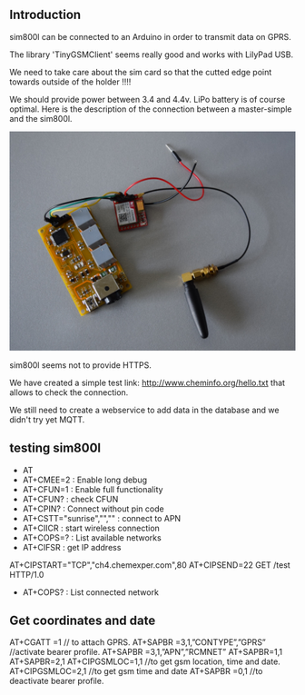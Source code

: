## Introduction

sim800l can be connected to an Arduino in order to transmit data on GPRS.

The library 'TinyGSMClient' seems really good and works with LilyPad USB.

We need to take care about the sim card so that the cutted edge point towards
outside of the holder !!!!

We should provide power between 3.4 and 4.4v. LiPo battery is of course optimal.
Here is the description of the connection between a master-simple and the sim800l.

<img src='sim800l.jpg' />

sim800l seems not to provide HTTPS. 

We have created a simple test link: http://www.cheminfo.org/hello.txt that allows to check the connection.

We still need to create a webservice to add data in the database and we didn't try yet MQTT.

## testing sim800l

* AT
* AT+CMEE=2 : Enable long debug
* AT+CFUN=1 : Enable full functionality
* AT+CFUN? : check CFUN
* AT+CPIN? : Connect without pin code
* AT+CSTT="sunrise","","" : connect to APN
* AT+CIICR : start wireless connection
* AT+COPS=? : List available networks
* AT+CIFSR : get IP address


AT+CIPSTART="TCP","ch4.chemexper.com",80
AT+CIPSEND=22
GET /test HTTP/1.0

* AT+COPS? : List connected network


## Get coordinates and date

AT+CGATT =1 // to attach GPRS.
AT+SAPBR =3,1,”CONTYPE”,”GPRS” //activate bearer profile.
AT+SAPBR =3,1,”APN”,”RCMNET”
AT+SAPBR=1,1
AT+SAPBR=2,1
AT+CIPGSMLOC=1,1 //to get gsm location, time and date.
AT+CIPGSMLOC=2,1 //to get gsm time and date
AT+SAPBR =0,1 //to deactivate bearer profile.


